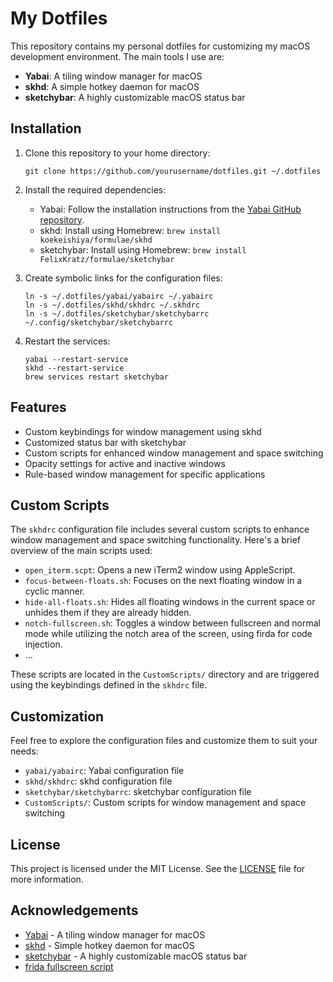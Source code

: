 # My Dotfiles

This repository contains my personal dotfiles for customizing my macOS development environment. The main tools I use are:

- **Yabai**: A tiling window manager for macOS
- **skhd**: A simple hotkey daemon for macOS
- **sketchybar**: A highly customizable macOS status bar

## Installation

1. Clone this repository to your home directory:
   ```
   git clone https://github.com/yourusername/dotfiles.git ~/.dotfiles
   ```

2. Install the required dependencies:
   - Yabai: Follow the installation instructions from the [Yabai GitHub repository](https://github.com/koekeishiya/yabai#installation).
   - skhd: Install using Homebrew: `brew install koekeishiya/formulae/skhd`
   - sketchybar: Install using Homebrew: `brew install FelixKratz/formulae/sketchybar`

3. Create symbolic links for the configuration files:
   ```
   ln -s ~/.dotfiles/yabai/yabairc ~/.yabairc
   ln -s ~/.dotfiles/skhd/skhdrc ~/.skhdrc
   ln -s ~/.dotfiles/sketchybar/sketchybarrc ~/.config/sketchybar/sketchybarrc
   ```

4. Restart the services:
   ```
   yabai --restart-service
   skhd --restart-service
   brew services restart sketchybar
   ```

## Features

- Custom keybindings for window management using skhd
- Customized status bar with sketchybar
- Custom scripts for enhanced window management and space switching
- Opacity settings for active and inactive windows
- Rule-based window management for specific applications

## Custom Scripts

The `skhdrc` configuration file includes several custom scripts to enhance window management and space switching functionality. Here's a brief overview of the main scripts used:

- `open_iterm.scpt`: Opens a new iTerm2 window using AppleScript.
- `focus-between-floats.sh`: Focuses on the next floating window in a cyclic manner.
- `hide-all-floats.sh`: Hides all floating windows in the current space or unhides them if they are already hidden.
- `notch-fullscreen.sh`: Toggles a window between fullscreen and normal mode while utilizing the notch area of the screen, using firda for code injection.
- ...

These scripts are located in the `CustomScripts/` directory and are triggered using the keybindings defined in the `skhdrc` file.

## Customization

Feel free to explore the configuration files and customize them to suit your needs:

- `yabai/yabairc`: Yabai configuration file
- `skhd/skhdrc`: skhd configuration file
- `sketchybar/sketchybarrc`: sketchybar configuration file
- `CustomScripts/`: Custom scripts for window management and space switching

## License

This project is licensed under the MIT License. See the [LICENSE](LICENSE) file for more information.

## Acknowledgements

- [Yabai](https://github.com/koekeishiya/yabai) - A tiling window manager for macOS
- [skhd](https://github.com/koekeishiya/skhd) - Simple hotkey daemon for macOS
- [sketchybar](https://github.com/FelixKratz/SketchyBar) - A highly customizable macOS status bar
- [frida fullscreen script](https://notes.alinpanaitiu.com/Fullscreen%20apps%20above%20the%20MacBook%20notch)
